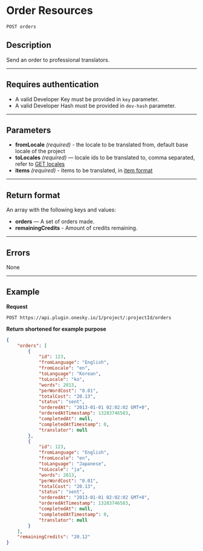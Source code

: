 # Order Resources

    POST orders

## Description
Send an order to professional translators.

***

## Requires authentication
* A valid Developer Key must be provided in `key` parameter.
* A valid Developer Hash must be provided in `dev-hash` parameter.

***

## Parameters
- **fromLocale** _(required)_ - the locale to be translated from, default base locale of the project
- **toLocales** _(required)_ — locale ids to be translated to, comma separated, refer to [GET locales](https://github.com/onesky/api-documentation-plugin/blob/master/endpoints/locale/GET_locales.md)
- **items** _(required)_ - items to be translated, in [item format](https://github.com/onesky/api-documentation-plugin/blob/master/formats/item.md)

***

## Return format
An array with the following keys and values:

- **orders** — A set of orders made.
- **remainingCredits** - Amount of credits remaining.

***

## Errors
None

***

## Example
**Request**

    POST https://api.plugin.onesky.io/1/project/:projectId/orders

**Return** __shortened for example purpose__
``` json
{
    "orders": [
        {
            "id": 123,
            "fromLanguage": "English",
            "fromLocale": "en",
            "toLanguage": "Korean",
            "toLocale": "ko",
            "words": 2013,
            "perWordCost": "0.01",
            "totalCost": "20.13",
            "status": "sent",
            "orderedAt": "2013-01-01 02:02:02 GMT+0",
            "orderedAtTimestamp": 13283746583,
            "completedAt": null,
            "completedAtTimestamp": 0,
            "translator": null
        },
        {
            "id": 123,
            "fromLanguage": "English",
            "fromLocale": "en",
            "toLanguage": "Japanese",
            "toLocale": "ja",
            "words": 2013,
            "perWordCost": "0.01",
            "totalCost": "20.13",
            "status": "sent",
            "orderedAt": "2013-01-01 02:02:02 GMT+0",
            "orderedAtTimestamp": 13283746583,
            "completedAt": null,
            "completedAtTimestamp": 0,
            "translator": null
        }
    ],
    "remainingCredits": "20.12"
}
```